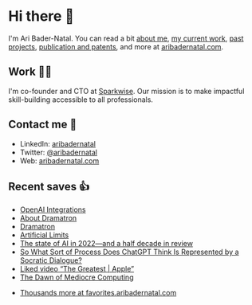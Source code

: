# Hi there  👋

I'm Ari Bader-Natal. You can read a bit [about me](https://aribadernatal.com), [my current work](https://aribadernatal.com/projects/Sparkwise/), [past projects](https://aribadernatal.com/projects/), [publication and patents](https://aribadernatal.com/publications), and more at [aribadernatal.com](https://aribadernatal.com).

## Work  👨‍💻

I'm co-founder and CTO at [Sparkwise](https://sparkwise.co). Our mission is to make impactful skill-building accessible to all professionals.

## Contact me  💬 

- LinkedIn: [aribadernatal](https://linkedin.com/in/aribadernatal)
- Twitter: [@aribadernatal](https://twitter.com/aribadernatal)
- Web: [aribadernatal.com](https://aribadernatal.com)

## Recent saves  👍

<!--START_SECTION:feed-->
* [OpenAI Integrations](https:&#x2F;&#x2F;favorites.aribadernatal.com&#x2F;pocket-favorites&#x2F;2022&#x2F;12&#x2F;openai-integrations&#x2F;)
* [About Dramatron](https:&#x2F;&#x2F;favorites.aribadernatal.com&#x2F;pocket-favorites&#x2F;2022&#x2F;12&#x2F;about-dramatron&#x2F;)
* [Dramatron](https:&#x2F;&#x2F;favorites.aribadernatal.com&#x2F;pocket-favorites&#x2F;2022&#x2F;12&#x2F;dramatron&#x2F;)
* [Artificial Limits](https:&#x2F;&#x2F;favorites.aribadernatal.com&#x2F;pocket-favorites&#x2F;2022&#x2F;12&#x2F;artificial-limits&#x2F;)
* [The state of AI in 2022—and a half decade in review](https:&#x2F;&#x2F;favorites.aribadernatal.com&#x2F;pocket-favorites&#x2F;2022&#x2F;12&#x2F;the-state-of-ai-in-2022-and-a-half-decade-in-review&#x2F;)
* [So What Sort of Process Does ChatGPT Think Is Represented by a Socratic Dialogue?](https:&#x2F;&#x2F;favorites.aribadernatal.com&#x2F;pocket-favorites&#x2F;2022&#x2F;12&#x2F;so-what-sort-of-process-does-chatgpt-think-is-represented-by-a-socratic-dialogue&#x2F;)
* [Liked video “The Greatest | Apple”](https:&#x2F;&#x2F;favorites.aribadernatal.com&#x2F;likes-on-youtube&#x2F;2022&#x2F;12&#x2F;liked-video-the-greatest-apple&#x2F;)
* [The Dawn of Mediocre Computing](https:&#x2F;&#x2F;favorites.aribadernatal.com&#x2F;pocket-favorites&#x2F;2022&#x2F;12&#x2F;the-dawn-of-mediocre-computing&#x2F;)
<!--END_SECTION:feed-->
* [Thousands more at favorites.aribadernatal.com](https://favorites.aribadernatal.com)
